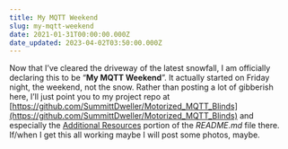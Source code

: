 ```yaml
---
title: My MQTT Weekend
slug: my-mqtt-weekend
date: 2021-01-31T00:00:00.000Z
date_updated: 2023-04-02T03:50:00.000Z
---
```


Now that I’ve cleared the driveway of the latest snowfall, I am officially declaring this to be “**My MQTT Weekend**”.  It actually started on Friday night, the weekend, not the snow.  Rather than posting a lot of gibberish here, I’ll just point you to my project repo at [https://github.com/SummittDweller/Motorized_MQTT_Blinds](https://github.com/SummittDweller/Motorized_MQTT_Blinds) and especially the [Additional Resources](https://github.com/SummittDweller/Motorized_MQTT_Blinds#additional-resources) portion of the *README.md* file there.  If/when I get this all working maybe I will post some photos, maybe.
